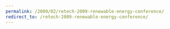 ```yaml
---
permalink: /2009/02/retech-2009-renewable-energy-conference/
redirect_to: /retech-2009-renewable-energy-conference/
---
```

